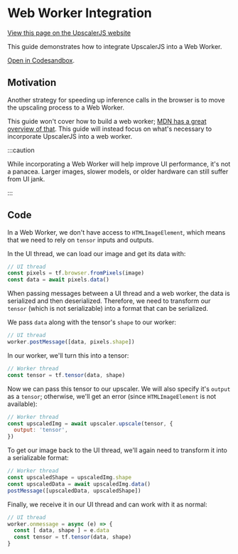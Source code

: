 # Web Worker Integration

<a class="docs-link" href="https://upscalerjs.com/documentation/guides/browser/performance/webworker">View this page on the UpscalerJS website</a>

This guide demonstrates how to integrate UpscalerJS into a Web Worker.

<a href="https://githubbox.com/thekevinscott/upscalerjs/tree/main/examples/webworker?file=index.js&title=UpscalerJS: Web Worker Integration">Open in Codesandbox</a>.

## Motivation

Another strategy for speeding up inference calls in the browser is to move the upscaling process to a Web Worker.

This guide won't cover how to build a web worker; [MDN has a great overview of that](https://developer.mozilla.org/en-US/docs/Web/API/Web_Workers_API/Using_web_workers). This guide will instead focus on what's necessary to incorporate UpscalerJS into a web worker.

:::caution

While incorporating a Web Worker will help improve UI performance, it's not a panacea. Larger images, slower models, or older hardware can still suffer from UI jank.

:::

## Code

In a Web Worker, we don't have access to `HTMLImageElement`, which means that we need to rely on `tensor` inputs and outputs.

In the UI thread, we can load our image and get its data with:

```javascript
// UI thread
const pixels = tf.browser.fromPixels(image)
const data = await pixels.data()
```

When passing messages between a UI thread and a web worker, the data is serialized and then deserialized. Therefore, we need to transform our `tensor` (which is not serializable) into a format that can be serialized.

We pass `data` along with the tensor's `shape` to our worker:

```javascript
// UI thread
worker.postMessage([data, pixels.shape])
```

In our worker, we'll turn this into a tensor:

```javascript
// Worker thread
const tensor = tf.tensor(data, shape)
```

Now we can pass this tensor to our upscaler. We will also specify it's `output` as a `tensor`; otherwise, we'll get an error (since `HTMLImageElement` is not available):

```javascript
// Worker thread
const upscaledImg = await upscaler.upscale(tensor, {
  output: 'tensor',
})
```

To get our image back to the UI thread, we'll again need to transform it into a serializable format:

```javascript
// Worker thread
const upscaledShape = upscaledImg.shape
const upscaledData = await upscaledImg.data()
postMessage([upscaledData, upscaledShape])
```

Finally, we receive it in our UI thread and can work with it as normal:

```javascript
// UI thread
worker.onmessage = async (e) => {
  const [ data, shape ] = e.data
  const tensor = tf.tensor(data, shape)
}
```
